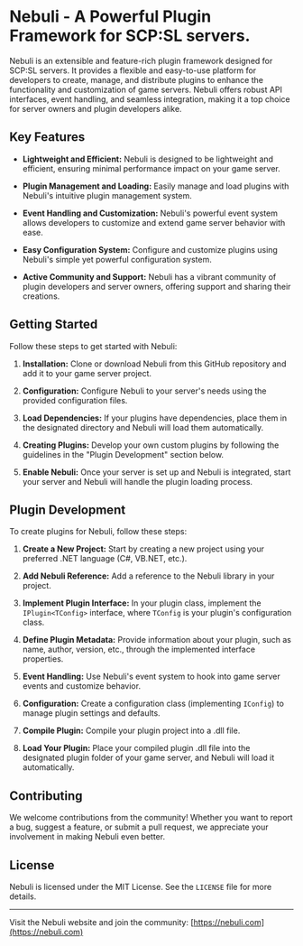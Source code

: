 # Nebuli - A Powerful Plugin Framework for SCP:SL servers.

Nebuli is an extensible and feature-rich plugin framework designed for SCP:SL servers. It provides a flexible and easy-to-use platform for developers to create, manage, and distribute plugins to enhance the functionality and customization of game servers. Nebuli offers robust API interfaces, event handling, and seamless integration, making it a top choice for server owners and plugin developers alike.

## Key Features

- **Lightweight and Efficient:** Nebuli is designed to be lightweight and efficient, ensuring minimal performance impact on your game server.

- **Plugin Management and Loading:** Easily manage and load plugins with Nebuli's intuitive plugin management system.

- **Event Handling and Customization:** Nebuli's powerful event system allows developers to customize and extend game server behavior with ease.

- **Easy Configuration System:** Configure and customize plugins using Nebuli's simple yet powerful configuration system.

- **Active Community and Support:** Nebuli has a vibrant community of plugin developers and server owners, offering support and sharing their creations.

## Getting Started

Follow these steps to get started with Nebuli:

1. **Installation:** Clone or download Nebuli from this GitHub repository and add it to your game server project.

2. **Configuration:** Configure Nebuli to your server's needs using the provided configuration files.

3. **Load Dependencies:** If your plugins have dependencies, place them in the designated directory and Nebuli will load them automatically.

4. **Creating Plugins:** Develop your own custom plugins by following the guidelines in the "Plugin Development" section below.

5. **Enable Nebuli:** Once your server is set up and Nebuli is integrated, start your server and Nebuli will handle the plugin loading process.

## Plugin Development

To create plugins for Nebuli, follow these steps:

1. **Create a New Project:** Start by creating a new project using your preferred .NET language (C#, VB.NET, etc.).

2. **Add Nebuli Reference:** Add a reference to the Nebuli library in your project.

3. **Implement Plugin Interface:** In your plugin class, implement the `IPlugin<TConfig>` interface, where `TConfig` is your plugin's configuration class.

4. **Define Plugin Metadata:** Provide information about your plugin, such as name, author, version, etc., through the implemented interface properties.

5. **Event Handling:** Use Nebuli's event system to hook into game server events and customize behavior.

6. **Configuration:** Create a configuration class (implementing `IConfig`) to manage plugin settings and defaults.

7. **Compile Plugin:** Compile your plugin project into a .dll file.

8. **Load Your Plugin:** Place your compiled plugin .dll file into the designated plugin folder of your game server, and Nebuli will load it automatically.

## Contributing

We welcome contributions from the community! Whether you want to report a bug, suggest a feature, or submit a pull request, we appreciate your involvement in making Nebuli even better.

## License

Nebuli is licensed under the MIT License. See the `LICENSE` file for more details.

---

Visit the Nebuli website and join the community: [https://nebuli.com](https://nebuli.com)
